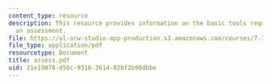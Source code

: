 ```yaml
---
content_type: resource
description: This resource provides information on the basic tools required for taking
  an assessment.
file: https://ol-ocw-studio-app-production.s3.amazonaws.com/courses/7-391-concept-centered-teaching-spring-2006/21e19078d50c9316361d02bf2b90dbbe_assess.pdf
file_type: application/pdf
resourcetype: Document
title: assess.pdf
uid: 21e19078-d50c-9316-361d-02bf2b90dbbe
---
```

